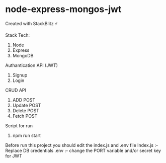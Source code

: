 # node-express-mongos-jwt
Created with StackBlitz ⚡️

Stack Tech:
1) Node
2) Express
3) MongoDB

Authantication API (JWT)
1) Signup 
2) Login

CRUD API
1) ADD POST
2) Update POST
3) Delete POST
4) Fetch POST

Script for run
 1. npm run start

Before run this project you should edit the index.js and .env file
    Index.js :- Replace DB credentials
    .env :- change the PORT variable and/or secret key for JWT
    
    
